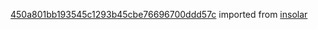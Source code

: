 [450a801bb193545c1293b45cbe76696700ddd57c](https://github.com/insolar/insolar/commit/450a801bb193545c1293b45cbe76696700ddd57c) imported from [insolar](https://github.com/insolar/insolar)
